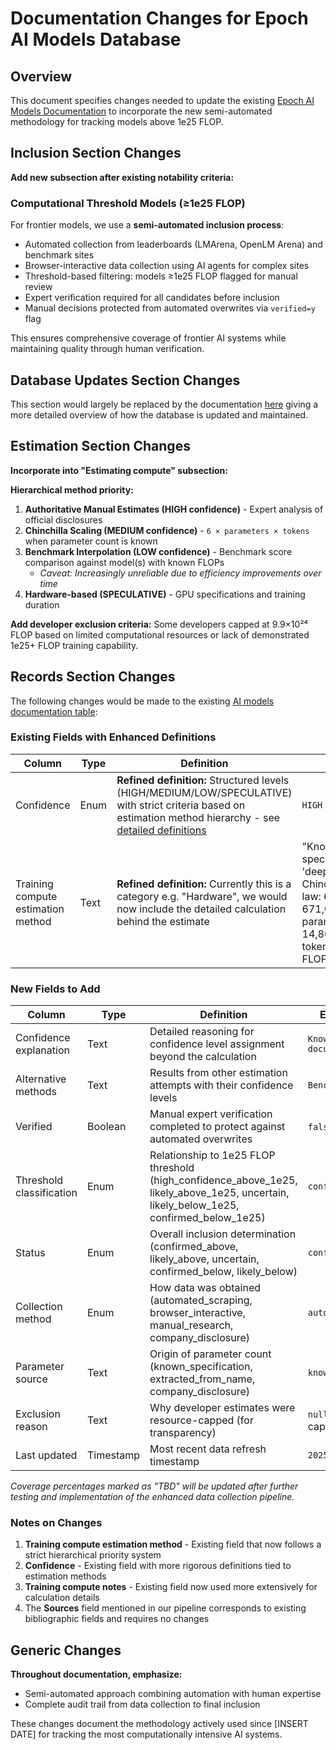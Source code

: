 # Documentation Changes for Epoch AI Models Database

## Overview

This document specifies changes needed to update the existing [Epoch AI Models Documentation](https://epoch.ai/data/ai-models-documentation) to incorporate the new semi-automated methodology for tracking models above 1e25 FLOP.


## Inclusion Section Changes

**Add new subsection after existing notability criteria:**

### Computational Threshold Models (≥1e25 FLOP)

For frontier models, we use a **semi-automated inclusion process**:
- Automated collection from leaderboards (LMArena, OpenLM Arena) and benchmark sites
- Browser-interactive data collection using AI agents for complex sites
- Threshold-based filtering: models ≥1e25 FLOP flagged for manual review
- Expert verification required for all candidates before inclusion
- Manual decisions protected from automated overwrites via `verified=y` flag

This ensures comprehensive coverage of frontier AI systems while maintaining quality through human verification.

## Database Updates Section Changes

This section would largely be replaced by the documentation [here](../docs/ai_models_above_1e25_documentation.md) giving a more detailed overview of how the database is updated and maintained.

## Estimation Section Changes

**Incorporate into "Estimating compute" subsection:**

**Hierarchical method priority:**

1. **Authoritative Manual Estimates (HIGH confidence)** - Expert analysis of official disclosures
2. **Chinchilla Scaling (MEDIUM confidence)** - `6 × parameters × tokens` when parameter count is known
3. **Benchmark Interpolation (LOW confidence)** - Benchmark score comparison against model(s) with known FLOPs
   - *Caveat: Increasingly unreliable due to efficiency improvements over time*
4. **Hardware-based (SPECULATIVE)** - GPU specifications and training duration

**Add developer exclusion criteria:**
Some developers capped at 9.9×10²⁴ FLOP based on limited computational resources or lack of demonstrated 1e25+ FLOP training capability.

## Records Section Changes

The following changes would be made to the existing [AI models documentation table](https://epoch.ai/data/ai-models-documentation#records):

### Existing Fields with Enhanced Definitions

| Column | Type | Definition | Example | Coverage |
|--------|------|------------|---------------------------|----------|
| Confidence | Enum | **Refined definition:** Structured levels (HIGH/MEDIUM/LOW/SPECULATIVE) with strict criteria based on estimation method hierarchy - see [detailed definitions](../docs/ai_models_above_1e25_documentation.md) | `HIGH` | Existing |
| Training compute estimation method | Text | **Refined definition:** Currently this is a category e.g. "Hardware", we would now include the detailed calculation behind the estimate | "Known model specification 'deepseek_v3': Chinchilla scaling law: 6 × 671,000,000,000 params × 14,800,000,000,000 tokens = 5.96e+25 FLOP" | Existing |

### New Fields to Add

| Column | Type | Definition | Example from Llama 2-70B | Coverage |
|--------|------|------------|---------------------------|----------|
| Confidence explanation | Text | Detailed reasoning for confidence level assignment beyond the calculation | `Known parameters with documented training tokens` | TBD |
| Alternative methods | Text | Results from other estimation attempts with their confidence levels | `Benchmark Based: 1.46e+25 (Low)` | TBD |
| Verified | Boolean | Manual expert verification completed to protect against automated overwrites | `false` (not manually verified) | TBD |
| Threshold classification | Enum | Relationship to 1e25 FLOP threshold (high_confidence_above_1e25, likely_above_1e25, uncertain, likely_below_1e25, confirmed_below_1e25) | `confirmed_below_1e25` | TBD |
| Status | Enum | Overall inclusion determination (confirmed_above, likely_above, uncertain, confirmed_below, likely_below) | `confirmed_below_1e25` | TBD |
| Collection method | Enum | How data was obtained (automated_scraping, browser_interactive, manual_research, company_disclosure) | `automated_scraping` | TBD |
| Parameter source | Text | Origin of parameter count (known_specification, extracted_from_name, company_disclosure) | `known_specification:llama_2_70b` | TBD |
| Exclusion reason | Text | Why developer estimates were resource-capped (for transparency) | `null` (Meta not resource-capped) | TBD |
| Last updated | Timestamp | Most recent data refresh timestamp | `2025-08-15T18:13:34.256770` | TBD |

*Coverage percentages marked as "TBD" will be updated after further testing and implementation of the enhanced data collection pipeline.*

### Notes on Changes

1. **Training compute estimation method** - Existing field that now follows a strict hierarchical priority system
2. **Confidence** - Existing field with more rigorous definitions tied to estimation methods
3. **Training compute notes** - Existing field now used more extensively for calculation details
4. The **Sources** field mentioned in our pipeline corresponds to existing bibliographic fields and requires no changes

## Generic Changes

**Throughout documentation, emphasize:**
- Semi-automated approach combining automation with human expertise
- Complete audit trail from data collection to final inclusion

These changes document the methodology actively used since [INSERT DATE] for tracking the most computationally intensive AI systems.
